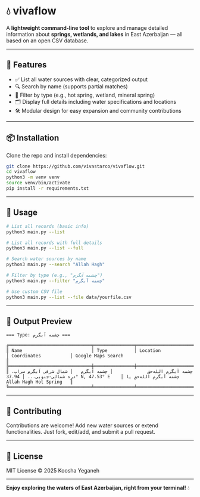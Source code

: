 # 💧 vivaflow



A **lightweight command-line tool** to explore and manage detailed information about **springs, wetlands, and lakes** in East Azerbaijan — all based on an open CSV database.


---

## 🚀 Features

- ✅ List all water sources with clear, categorized output  
- 🔍 Search by name (supports partial matches)  
- 🎯 Filter by type (e.g., hot spring, wetland, mineral spring)  
- 🗂️ Display full details including water specifications and locations  
- 🛠️ Modular design for easy expansion and community contributions  

---

## 📦 Installation

Clone the repo and install dependencies:

```bash
git clone https://github.com/vivastarco/vivaflow.git
cd vivaflow
python3 -m venv venv
source venv/bin/activate
pip install -r requirements.txt
````

---

## 🎯 Usage

```bash
# List all records (basic info)
python3 main.py --list

# List all records with full details
python3 main.py --list --full

# Search water sources by name
python3 main.py --search "Allah Hagh"

# Filter by type (e.g., "چشمه آبگرم")
python3 main.py --filter "چشمه آبگرم"

# Use custom CSV file
python3 main.py --list --file data/yourfile.csv
```

---

## 🎨 Output Preview

```
=== Type: چشمه آبگرم ===

╔═══════════════════════════════╤═══════════════╤═══════════════════════════════════════╤═══════════════════════╤══════════════════════════════════════════════╗
║ Name                          │ Type          │ Location                              │ Coordinates           │ Google Maps Search                            ║
╠═══════════════════════════════╪═══════════════╪═══════════════════════════════════════╪═══════════════════════╪══════════════════════════════════════════════╣
║ چشمه آبگرم الله‌حق             │ چشمه آبگرم   │ شمال شرقی آبگرم سراب، دره شمالی-جنوبی... │ 37.94° N, 47.53° E    │ چشمه آبگرم الله‌حق یا Allah Hagh Hot Spring   ║
╚═══════════════════════════════╧═══════════════╧═══════════════════════════════════════╧═══════════════════════╧══════════════════════════════════════════════╝
```

---

## 🤝 Contributing

Contributions are welcome!
Add new water sources or extend functionalities.
Just fork, edit/add, and submit a pull request.

---

## 📄 License

MIT License © 2025 Koosha Yeganeh

---

**Enjoy exploring the waters of East Azerbaijan, right from your terminal!** 💧

